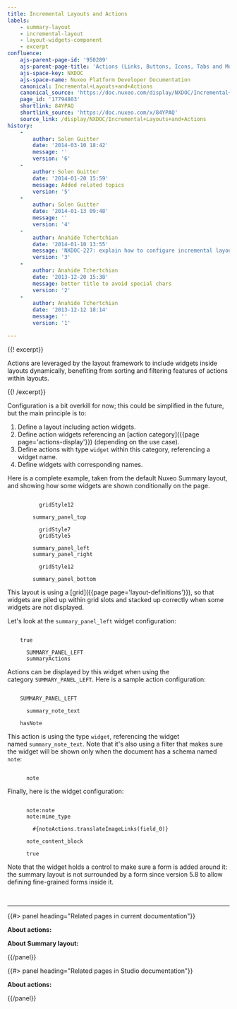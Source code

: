 ```yaml
---
title: Incremental Layouts and Actions
labels:
    - summary-layout
    - incremental-layout
    - layout-widgets-component
    - excerpt
confluence:
    ajs-parent-page-id: '950289'
    ajs-parent-page-title: 'Actions (Links, Buttons, Icons, Tabs and More)'
    ajs-space-key: NXDOC
    ajs-space-name: Nuxeo Platform Developer Documentation
    canonical: Incremental+Layouts+and+Actions
    canonical_source: 'https://doc.nuxeo.com/display/NXDOC/Incremental+Layouts+and+Actions'
    page_id: '17794803'
    shortlink: 84YPAQ
    shortlink_source: 'https://doc.nuxeo.com/x/84YPAQ'
    source_link: /display/NXDOC/Incremental+Layouts+and+Actions
history:
    - 
        author: Solen Guitter
        date: '2014-03-10 18:42'
        message: ''
        version: '6'
    - 
        author: Solen Guitter
        date: '2014-01-20 15:59'
        message: Added related topics
        version: '5'
    - 
        author: Solen Guitter
        date: '2014-01-13 09:48'
        message: ''
        version: '4'
    - 
        author: Anahide Tchertchian
        date: '2014-01-10 13:55'
        message: 'NXDOC-227: explain how to configure incremental layouts'
        version: '3'
    - 
        author: Anahide Tchertchian
        date: '2013-12-20 15:38'
        message: better title to avoid special chars
        version: '2'
    - 
        author: Anahide Tchertchian
        date: '2013-12-12 18:14'
        message: ''
        version: '1'

---
```

{{! excerpt}}

Actions are leveraged by the layout framework to include widgets inside layouts dynamically, benefiting from sorting and filtering features of actions within layouts.

{{! /excerpt}}

Configuration is a bit overkill for now; this could be simplified in the future, but the main principle is to:

1.  Define a layout including action widgets.
2.  Define action widgets referencing an [action category]({{page page='actions-display'}}) (depending on the use case).
3.  Define actions with type&nbsp;`widget` within this category, referencing a widget name.
4.  Define widgets with corresponding names.

Here is a complete example, taken from the default Nuxeo Summary layout, and showing how some widgets are shown conditionally on the page.

```

          gridStyle12

        summary_panel_top

          gridStyle7
          gridStyle5

        summary_panel_left
        summary_panel_right

          gridStyle12

        summary_panel_bottom

```

This layout is using a [grid]({{page page='layout-definitions'}}), so that widgets are piled up within grid slots and stacked up correctly when some widgets are not displayed.

Let's look at the `summary_panel_left` widget configuration:

```

    true

      SUMMARY_PANEL_LEFT
      summaryActions

```

Actions can be displayed by this widget when using the category&nbsp;`SUMMARY_PANEL_LEFT`. Here is a sample action configuration:

```

    SUMMARY_PANEL_LEFT

      summary_note_text

    hasNote

```

This action is using the type `widget`, referencing the widget named&nbsp;`summary_note_text`. Note that it's also using a filter that makes sure the widget will be shown only when the document has a schema named `note`:

```

      note

```

Finally, here is the widget configuration:

```

      note:note
      note:mime_type

        #{noteActions.translateImageLinks(field_0)}

      note_content_block

      true

```

Note that the widget holds a control to make sure a form is added around it: the summary layout is not surrounded by a form since version 5.8 to allow defining fine-grained forms inside it.

&nbsp;

* * *

<div class="row" data-equalizer="" data-equalize-on="medium">

<div class="column medium-6">{{#> panel heading="Related pages in current documentation"}}

**About actions:**

**About Summary layout:**

{{/panel}}

</div>

<div class="column medium-6">{{#> panel heading="Related pages in Studio documentation"}}

**About actions:**

{{/panel}}

</div>

</div>